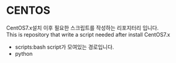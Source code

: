 # CENTOS

CentOS7.x설치 이후 필요한 스크립트를 작성하는 리포지터리 입니다.
<br>This is repository that write a script needed after install CentOS7.x

 - scripts:bash script가 모여있는 경로입니다.
 - python

